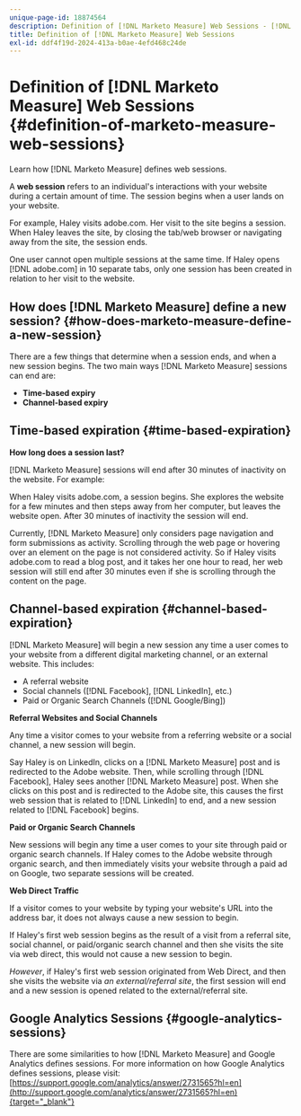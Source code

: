 ```yaml
---
unique-page-id: 18874564
description: Definition of [!DNL Marketo Measure] Web Sessions - [!DNL Marketo Measure] - Product Documentation
title: Definition of [!DNL Marketo Measure] Web Sessions
exl-id: ddf4f19d-2024-413a-b0ae-4efd468c24de
---
```

# Definition of [!DNL Marketo Measure] Web Sessions {#definition-of-marketo-measure-web-sessions}

Learn how [!DNL Marketo Measure] defines web sessions.

A **web session** refers to an individual's interactions with your website during a certain amount of time. The session begins when a user lands on your website.

For example, Haley visits adobe.com. Her visit to the site begins a session. When Haley leaves the site, by closing the tab/web browser or navigating away from the site, the session ends.

One user cannot open multiple sessions at the same time. If Haley opens [!DNL adobe.com] in 10 separate tabs, only one session has been created in relation to her visit to the website.

## How does [!DNL Marketo Measure] define a new session? {#how-does-marketo-measure-define-a-new-session}

There are a few things that determine when a session ends, and when a new session begins. The two main ways [!DNL Marketo Measure] sessions can end are:

* **Time-based expiry**
* **Channel-based expiry**

## Time-based expiration {#time-based-expiration}

**How long does a session last?**

[!DNL Marketo Measure] sessions will end after 30 minutes of inactivity on the website. For example:

When Haley visits adobe.com, a session begins. She explores the website for a few minutes and then steps away from her computer, but leaves the website open. After 30 minutes of inactivity the session will end.

Currently, [!DNL Marketo Measure] only considers page navigation and form submissions as activity. Scrolling through the web page or hovering over an element on the page is not considered activity. So if Haley visits adobe.com to read a blog post, and it takes her one hour to read, her web session will still end after 30 minutes even if she is scrolling through the content on the page.

## Channel-based expiration {#channel-based-expiration}

[!DNL Marketo Measure] will begin a new session any time a user comes to your website from a different digital marketing channel, or an external website. This includes:

* A referral website
* Social channels ([!DNL Facebook], [!DNL LinkedIn], etc.)
* Paid or Organic Search Channels ([!DNL Google/Bing])

**Referral Websites and Social Channels**

Any time a visitor comes to your website from a referring website or a social channel, a new session will begin.

Say Haley is on LinkedIn, clicks on a [!DNL Marketo Measure] post and is redirected to the Adobe website. Then, while scrolling through [!DNL Facebook], Haley sees another [!DNL Marketo Measure] post. When she clicks on this post and is redirected to the Adobe site, this causes the first web session that is related to [!DNL LinkedIn] to end, and a new session related to [!DNL Facebook] begins.

**Paid or Organic Search Channels**

New sessions will begin any time a user comes to your site through paid or organic search channels. If Haley comes to the Adobe website through organic search, and then immediately visits your website through a paid ad on Google, two separate sessions will be created.

**Web Direct Traffic**

If a visitor comes to your website by typing your website's URL into the address bar, it does not always cause a new session to begin.

If Haley's first web session begins as the result of a visit from a referral site, social channel, or paid/organic search channel and then she visits the site via web direct, this would not cause a new session to begin.

_However_, if Haley's first web session originated from Web Direct, and then she visits the website via _an external/referral site_, the first session will end and a new session is opened related to the external/referral site.

## Google Analytics Sessions {#google-analytics-sessions}

There are some similarities to how [!DNL Marketo Measure] and Google Analytics defines sessions. For more information on how Google Analytics defines sessions, please visit: [https://support.google.com/analytics/answer/2731565?hl=en](http://support.google.com/analytics/answer/2731565?hl=en){target="_blank"}
